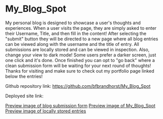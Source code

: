 # My_Blog_Spot
My personal blog is designed to showcase a user's thoughts and experiences. When a user visits the page, they are simply asked to enter their Username, Title, and then fill in the content! After selecting the "submit" button they will be directed to a new page where all blog entries can be viewed along with the username and the title of entry. All submissions are locally stored and can be viewed in inspection. Also, change your view to dark mode! Some users prefer a darker screen, just one click and it's done.  Once finished you can opt to "go back" where a clean submission form will be waiting for your next round of thoughts! Thanks for visiting and make sure to check out my portfolio page linked below the entries!


Github repository link: https://github.com/bfbrandhorst/My_Blog_Spot

Deployed site link: 

[Preview image of blog submission form](./assets/images/blogSubmissionForm.png)
[Preview image of My_Blog_Spot](./assets/images/blogEntryPage.png)
[Preview image of locally stored entries](./assets/images/blogInspectStorage.png)
